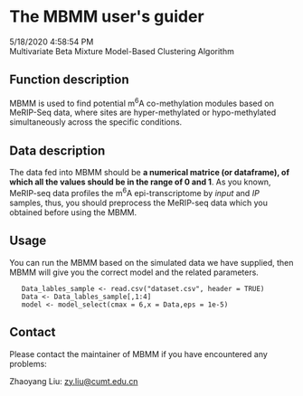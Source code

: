 # The MBMM user's guider
5/18/2020 4:58:54 PM   
Multivariate Beta Mixture Model-Based Clustering Algorithm
## Function description
MBMM is used to find potential m<sup>6</sup>A co-methylation modules based on MeRIP-Seq data, where sites are hyper-methylated or hypo-methylated simultaneously across the specific conditions.
## Data description
The data fed into MBMM should be **a numerical matrice (or dataframe), of which all the values should be in the range of 0 and 1**. As you known,  MeRIP-seq data profiles the m<sup>6</sup>A epi-transcriptome by *input* and *IP* samples, thus, you should preprocess the MeRIP-seq data which you obtained before using the MBMM.
## Usage
You can run the MBMM based on the simulated data we have supplied, then MBMM will give you the correct model and the related parameters.
```
   Data_lables_sample <- read.csv("dataset.csv", header = TRUE)
   Data <- Data_lables_sample[,1:4]
   model <- model_select(cmax = 6,x = Data,eps = 1e-5)
```
## Contact
Please contact the maintainer of MBMM if you have encountered any problems:

Zhaoyang Liu: <zy.liu@cumt.edu.cn>
